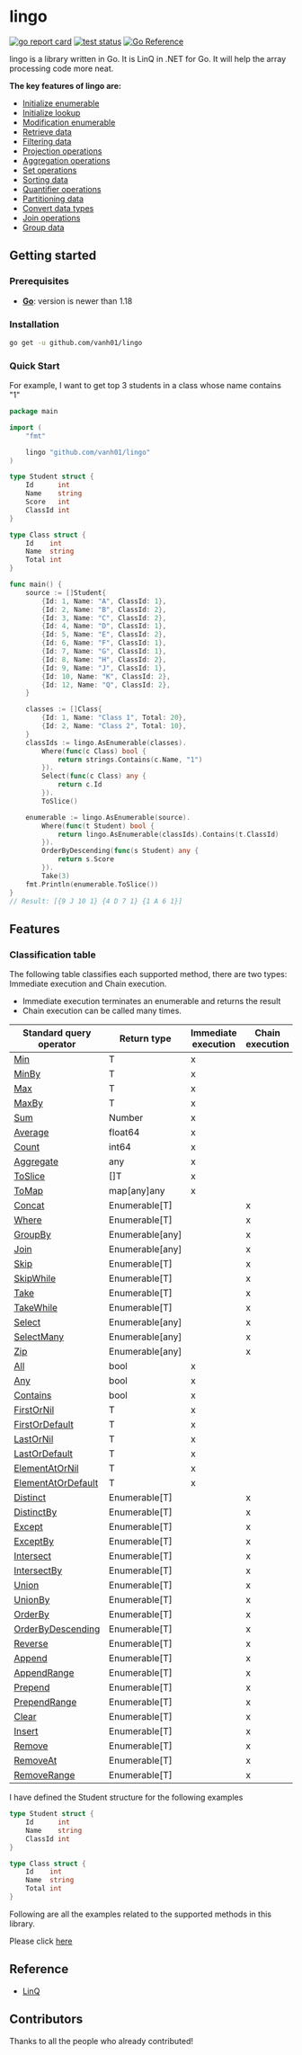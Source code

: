 # lingo

[![go report card](https://goreportcard.com/badge/github.com/vanh01/lingo "go report card")](https://goreportcard.com/report/github.com/vanh01/lingo)
[![test status](https://github.com/vanh01/lingo/actions/workflows/test.yml/badge.svg "test status")](https://github.com/vanh01/lingo/actions)
[![Go Reference](https://pkg.go.dev/badge/github.com/vanh01/lingo.svg)](https://pkg.go.dev/github.com/vanh01/lingo)

lingo is a library written in Go. It is LinQ in .NET for Go. It will help the array processing code more neat.

**The key features of lingo are:**
- [Initialize enumerable](./docs/enumerable.md#initialize-enumerable)
- [Initialize lookup](./docs/lookup.md#initialize-lookup)
- [Modification enumerable](./docs/modification.md#modification-enumerable)
- [Retrieve data](./docs/retrieve.md#retrieve-data)
- [Filtering data](./docs/filter.md#filtering-data)
- [Projection operations](./docs/projection.md#projection-operations)
- [Aggregation operations](./docs/aggregation.md#aggregation-operations)
- [Set operations](./docs/set.md#set-operations)
- [Sorting data](./docs/sort.md#sorting-data)
- [Quantifier operations](./docs/quantifier.md#quantifier-operations)
- [Partitioning data](./docs/partition.md#partitioning-data)
- [Convert data types](./docs/converter.md#converting-data-types)
- [Join operations](./docs/join.md#join-operations)
- [Group data](./docs/group.md#grouping-data)

## Getting started

### Prerequisites

- **[Go](https://go.dev/)**: version is newer than 1.18

### Installation

```sh
go get -u github.com/vanh01/lingo
```

### Quick Start

For example, I want to get top 3 students in a class whose name contains "1"
```go
package main

import (
	"fmt"

	lingo "github.com/vanh01/lingo"
)

type Student struct {
	Id      int
	Name    string
	Score	int
	ClassId int
}

type Class struct {
	Id    int
	Name  string
	Total int
}

func main() {
	source := []Student{
		{Id: 1, Name: "A", ClassId: 1},
		{Id: 2, Name: "B", ClassId: 2},
		{Id: 3, Name: "C", ClassId: 2},
		{Id: 4, Name: "D", ClassId: 1},
		{Id: 5, Name: "E", ClassId: 2},
		{Id: 6, Name: "F", ClassId: 1},
		{Id: 7, Name: "G", ClassId: 1},
		{Id: 8, Name: "H", ClassId: 2},
		{Id: 9, Name: "J", ClassId: 1},
		{Id: 10, Name: "K", ClassId: 2},
		{Id: 12, Name: "Q", ClassId: 2},
	}

	classes := []Class{
		{Id: 1, Name: "Class 1", Total: 20},
		{Id: 2, Name: "Class 2", Total: 10},
	}
	classIds := lingo.AsEnumerable(classes).
		Where(func(c Class) bool {
			return strings.Contains(c.Name, "1")
		}).
		Select(func(c Class) any {
			return c.Id
		}).
		ToSlice()

	enumerable := lingo.AsEnumerable(source).
		Where(func(t Student) bool {
			return lingo.AsEnumerable(classIds).Contains(t.ClassId)
		}).
		OrderByDescending(func(s Student) any {
			return s.Score
		}).
		Take(3)
	fmt.Println(enumerable.ToSlice())
}
// Result: [{9 J 10 1} {4 D 7 1} {1 A 6 1}]
```

## Features

### Classification table
The following table classifies each supported method, there are two types: Immediate execution and Chain execution.

- Immediate execution terminates an enumerable and returns the result
- Chain execution can be called many times.

| Standard query operator | Return type | Immediate execution | Chain execution |
|-|-|-|-|
|[Min](./docs/aggregation.md#min)|T|x||
|[MinBy](./docs/aggregation.md#minby)|T|x||
|[Max](./docs/aggregation.md#max)|T|x||
|[MaxBy](./docs/aggregation.md#maxby)|T|x||
|[Sum](./docs/aggregation.md#sum)|Number|x||
|[Average](./docs/aggregation.md#average)|float64|x||
|[Count](./docs/aggregation.md#count)|int64|x||
|[Aggregate](./docs/aggregation.md#aggregate)|any|x||
|[ToSlice](./docs/converter.md#toslice)|[]T|x||
|[ToMap](./docs/converter.md#tomap)|map[any]any|x||
|[Concat](./docs/enumerable.md#concat)|Enumerable[T]||x|
|[Where](./docs/filter.md#filtering-data)|Enumerable[T]||x|
|[GroupBy](./docs/group.md#grouping-data)|Enumerable[any]||x|
|[Join](./docs/join.md#join-operations)|Enumerable[any]||x|
|[Skip](./docs/partition.md#skip)|Enumerable[T]||x|
|[SkipWhile](./docs/partition.md#skipwhile)|Enumerable[T]||x|
|[Take](./docs/partition.md#take)|Enumerable[T]||x|
|[TakeWhile](./docs/partition.md#takewhile)|Enumerable[T]||x|
|[Select](./docs/projection.md#select)|Enumerable[any]||x|
|[SelectMany](./docs/projection.md#selectmany)|Enumerable[any]||x|
|[Zip](./docs/projection.md#zip)|Enumerable[any]||x|
|[All](./docs/quantifier.md#all)|bool|x||
|[Any](./docs/quantifier.md#any)|bool|x||
|[Contains](./docs/quantifier.md#contains)|bool|x||
|[FirstOrNil](./docs/retrieve.md#firstornil)|T|x||
|[FirstOrDefault](./docs/retrieve.md#firstordefault)|T|x||
|[LastOrNil](./docs/retrieve.md#lastornil)|T|x||
|[LastOrDefault](./docs/retrieve.md#lastordefault)|T|x||
|[ElementAtOrNil](./docs/retrieve.md#elementatornil)|T|x||
|[ElementAtOrDefault](./docs/retrieve.md#elementatordefault)|T|x||
|[Distinct](./docs/set.md#distinct)|Enumerable[T]||x|
|[DistinctBy](./docs/set.md#distinctby)|Enumerable[T]||x|
|[Except](./docs/set.md#except)|Enumerable[T]||x|
|[ExceptBy](./docs/set.md#exceptby)|Enumerable[T]||x|
|[Intersect](./docs/set.md#intersect)|Enumerable[T]||x|
|[IntersectBy](./docs/set.md#intersectby)|Enumerable[T]||x|
|[Union](./docs/set.md#union)|Enumerable[T]||x|
|[UnionBy](./docs/set.md#unionby)|Enumerable[T]||x|
|[OrderBy](./docs/sort.md#orderby)|Enumerable[T]||x|
|[OrderByDescending](./docs/sort.md#orderbydescending)|Enumerable[T]||x|
|[Reverse](./docs/sort.md#reverse)|Enumerable[T]||x|
|[Append](./docs/modification.md#append)|Enumerable[T]||x|
|[AppendRange](./docs/modification.md#appendrange)|Enumerable[T]||x|
|[Prepend](./docs/modification.md#prepend)|Enumerable[T]||x|
|[PrependRange](./docs/modification.md#prependrange)|Enumerable[T]||x|
|[Clear](./docs/modification.md#clear)|Enumerable[T]||x|
|[Insert](./docs/modification.md#insert)|Enumerable[T]||x|
|[Remove](./docs/modification.md#remove)|Enumerable[T]||x|
|[RemoveAt](./docs/modification.md#removeat)|Enumerable[T]||x|
|[RemoveRange](./docs/modification.md#removerange)|Enumerable[T]||x|

I have defined the Student structure for the following examples

```go
type Student struct {
	Id      int
	Name    string
	ClassId int
}

type Class struct {
	Id    int
	Name  string
	Total int
}
```
Following are all the examples related to the supported methods in this library.

Please click [here](./docs/enumerable.md)

## Reference
- [LinQ](https://learn.microsoft.com/en-us/dotnet/csharp/linq/)

## Contributors
Thanks to all the people who already contributed!
